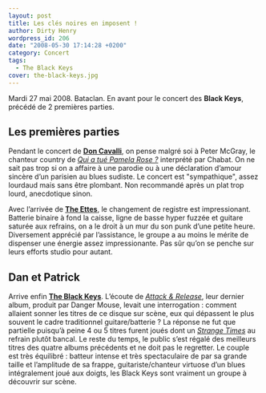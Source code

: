 ```yaml
---
layout: post
title: Les clés noires en imposent !
author: Dirty Henry
wordpress_id: 206
date: "2008-05-30 17:14:28 +0200"
category: Concert
tags:
  - The Black Keys
cover: the-black-keys.jpg
---
```


Mardi 27 mai 2008. Bataclan. En avant pour le concert des **Black Keys**,
précédé de 2 premières parties.

## Les premières parties

Pendant le concert de [**Don Cavalli**][1], on pense malgré soi à Peter McGray,
le chanteur country de [_Qui a tué Pamela Rose ?_][4] interprété par Chabat. On
ne sait pas trop si on a affaire à une parodie ou à une déclaration d’amour
sincère d’un parisien au blues sudiste. Le concert est "sympathique", assez
lourdaud mais sans être plombant. Non recommandé après un plat trop lourd,
anecdotique sinon.

Avec l’arrivée de [**The Ettes**][2], le changement de registre est
impressionant. Batterie binaire à fond la caisse, ligne de basse hyper fuzzée et
guitare saturée aux refrains, on a le droit à un mur du son punk d’une petite
heure. Diversement apprécié par l’assistance, le groupe a au moins le mérite de
dispenser une énergie assez impressionante. Pas sûr qu’on se penche sur leurs
efforts studio pour autant.

## Dan et Patrick

Arrive enfin [**The Black Keys**][3]. L’écoute de [_Attack & Release_][4], leur
dernier album, produit par Danger Mouse, levait une interrogation : comment
allaient sonner les titres de ce disque sur scène, eux qui dépassent le plus
souvent le cadre traditionnel guitare/batterie ? La réponse ne fut que partielle
puisqu’à peine 4 ou 5 titres furent joués dont un [_Strange Times_][6] au
refrain plutôt bancal. Le reste du temps, le public s’est régalé des meilleurs
titres des quatre albums précédents et ne doit pas le regretter. Le couple est
très équilibré : batteur intense et très spectaculaire de par sa grande taille
et l’amplitude de sa frappe, guitariste/chanteur virtuose d’un blues
intégralement joué aux doigts, les Black Keys sont vraiment un groupe à
découvrir sur scène.

[1]: https://musicbrainz.org/artist/792535d1-eb42-4c48-aad9-2766665c944d
[2]: https://en.wikipedia.org/wiki/The_Ettes
[3]: https://theblackkeys.com/
[4]: https://www.themoviedb.org/movie/20106-mais-qui-a-tue-pamela-rose
[5]: https://album.link/fr/i/1052967338
[6]: https://song.link/fr/i/1052967761

